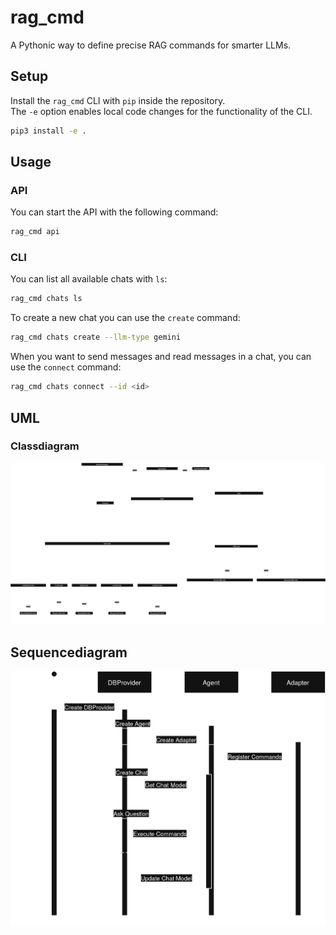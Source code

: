 # rag_cmd
A Pythonic way to define precise RAG commands for smarter LLMs.

## Setup
Install the `rag_cmd` CLI with `pip` inside the repository.\
The `-e` option enables local code changes for the functionality of the CLI.
```bash
pip3 install -e .
```

## Usage
### API
You can start the API with the following command:
```bash
rag_cmd api
```

### CLI
You can list all available chats with `ls`:
```bash
rag_cmd chats ls
```

To create a new chat you can use the `create` command:
```bash
rag_cmd chats create --llm-type gemini
```

When you want to send messages and read messages in a chat, you can use the `connect` command:
```bash
rag_cmd chats connect --id <id>
```

## UML
### Classdiagram
![UML Classdiagram](diagrams/Classdiagram.drawio.png)

## Sequencediagram
![UML Sequencediagram](diagrams/Sequencediagram.drawio.png)

